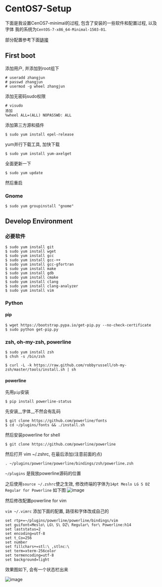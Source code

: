 # CentOS7-Setup

下面是我设置CenOS7-minimal的过程, 包含了安装的一些软件和配置过程, 以及字体
我的系统为`CentOS-7-x86_64-Minimal-1503-01`.


部分配置参考下面[链接](http://seisman.info/linux-environment-for-seismology-research.html)


## First boot

添加用户, 并添加到root组下

	# useradd zhangjun
	# passwd zhangjun
	# usermod -g wheel zhangjun
	
添加无密码sudo权限

	# visudo
	添加
	%wheel ALL=(ALL) NOPASSWD: ALL
	
添加第三方源和插件

	$ sudo yum install epel-release

yum并行下载工具, 加快下载

	$ sudo yum install yum-axelget
	
全面更新一下

	$ sudo yum update
	
然后重启
	
### Gnome

	$ sudo yum groupinstall "gnome"
	
## Develop Environment

### 必要软件

	$ sudo yum install git
	$ sudo yum install wget
	$ sudo yum install gcc
	$ sudo yum install gcc-++
	$ sudo yum install gcc-gfortran
	$ sudo yum install make
	$ sudo yum install gdb
	$ sudo yum install cmake
	$ sudo yum install clang
	$ sudo yum install clang-analyzer
	$ sudo yum install vim

### Python

#### pip

	$ wget https://bootstrap.pypa.io/get-pip.py --no-check-certificate
	$ sudo python get-pip.py
	
### zsh, oh-my-zsh, powerline

	$ sudo yum install zsh
	$ chsh -s /bin/zsh
	
	$ curl -L -k https://raw.github.com/robbyrussell/oh-my-zsh/master/tools/install.sh | sh
	
#### powerline

先用`pip`安装

	$ pip install powerline-status

先安装__字体__不然会有乱码

    $ git clone https://github.com/powerline/fonts
    $ cd ~/plugins/fonts && ./install.sh

然后安装powerline for shell

    $ git clone https://github.com/powerline/powerline

然后打开 vim ~/.zshrc, 在最后添加(注意前面的点)

    . ~/plugins/powerline/powerline/bindings/zsh/powerline.zsh

`~/plugins` 是我放powerline源码的位置

之后使用`source ~/.zshrc`使之生效, 修改终端的字体为`14pt Meslo LG S DZ Regular for Powerline`
如下图
![image](http://7xjgzy.com1.z0.glb.clouddn.com/powerline_1.png)

然后修改配置powerline for vim

`vim ~/.vimrc` 添加下面的配置, 路径和字体改成自己的

    set rtp+=~/plugins/powerline/powerline/bindings/vim
    set guifont=Meslo\ LG\ S\ DZ\ Regular\ for\ Powerline:h14
    set laststatus=2
    set encoding=utf-8
    set t_Co=256
    set number
    set fillchars+=stl:\ ,stlnc:\
    set term=xterm-256color
    set termencoding=utf-8
    set background=light
    
效果图如下, 会有一个状态栏出来

![image](http://7xjgzy.com1.z0.glb.clouddn.com/powerline_2.png)

    
	